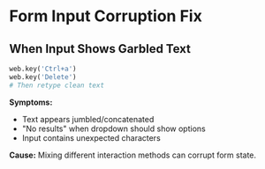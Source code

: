 # Form Input Corruption Fix

## When Input Shows Garbled Text
```python
web.key('Ctrl+a')
web.key('Delete') 
# Then retype clean text
```

**Symptoms:**
- Text appears jumbled/concatenated
- "No results" when dropdown should show options
- Input contains unexpected characters

**Cause:** Mixing different interaction methods can corrupt form state.